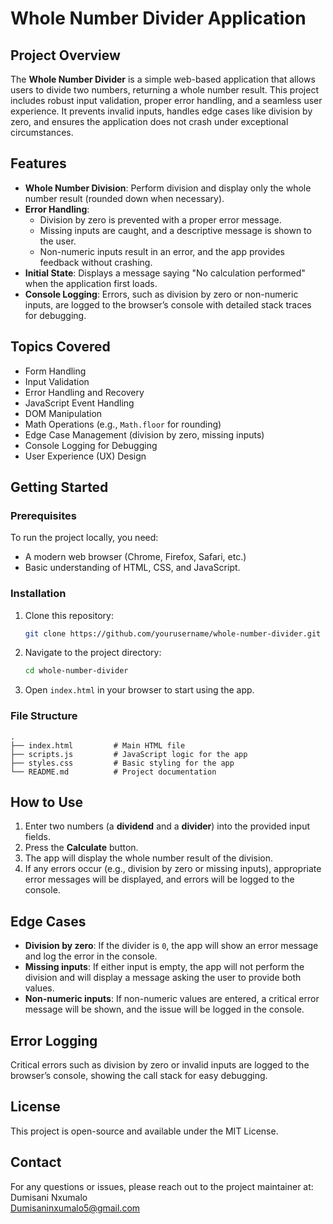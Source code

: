 # Whole Number Divider Application

## Project Overview
The **Whole Number Divider** is a simple web-based application that allows users to divide two numbers, returning a whole number result. This project includes robust input validation, proper error handling, and a seamless user experience. It prevents invalid inputs, handles edge cases like division by zero, and ensures the application does not crash under exceptional circumstances.

## Features
- **Whole Number Division**: Perform division and display only the whole number result (rounded down when necessary).
- **Error Handling**:
  - Division by zero is prevented with a proper error message.
  - Missing inputs are caught, and a descriptive message is shown to the user.
  - Non-numeric inputs result in an error, and the app provides feedback without crashing.
- **Initial State**: Displays a message saying "No calculation performed" when the application first loads.
- **Console Logging**: Errors, such as division by zero or non-numeric inputs, are logged to the browser’s console with detailed stack traces for debugging.

## Topics Covered
- Form Handling
- Input Validation
- Error Handling and Recovery
- JavaScript Event Handling
- DOM Manipulation
- Math Operations (e.g., `Math.floor` for rounding)
- Edge Case Management (division by zero, missing inputs)
- Console Logging for Debugging
- User Experience (UX) Design

## Getting Started

### Prerequisites
To run the project locally, you need:
- A modern web browser (Chrome, Firefox, Safari, etc.)
- Basic understanding of HTML, CSS, and JavaScript.

### Installation
1. Clone this repository:
   ```bash
   git clone https://github.com/yourusername/whole-number-divider.git
   ```
2. Navigate to the project directory:
   ```bash
   cd whole-number-divider
   ```
3. Open `index.html` in your browser to start using the app.

### File Structure
```
.
├── index.html         # Main HTML file
├── scripts.js         # JavaScript logic for the app
├── styles.css         # Basic styling for the app
└── README.md          # Project documentation
```

## How to Use
1. Enter two numbers (a **dividend** and a **divider**) into the provided input fields.
2. Press the **Calculate** button.
3. The app will display the whole number result of the division.
4. If any errors occur (e.g., division by zero or missing inputs), appropriate error messages will be displayed, and errors will be logged to the console.

## Edge Cases
- **Division by zero**: If the divider is `0`, the app will show an error message and log the error in the console.
- **Missing inputs**: If either input is empty, the app will not perform the division and will display a message asking the user to provide both values.
- **Non-numeric inputs**: If non-numeric values are entered, a critical error message will be shown, and the issue will be logged in the console.

## Error Logging
Critical errors such as division by zero or invalid inputs are logged to the browser’s console, showing the call stack for easy debugging.

## License
This project is open-source and available under the MIT License.

## Contact
For any questions or issues, please reach out to the project maintainer at:  
Dumisani Nxumalo  
Dumisaninxumalo5@gmail.com  
